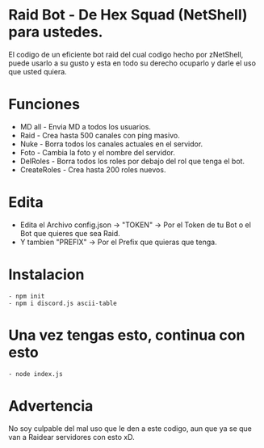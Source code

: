 # Raid Bot -  De Hex Squad (NetShell) para ustedes.
El codigo de un eficiente bot raid del cual codigo hecho por zNetShell, puede usarlo a su gusto y esta en todo su derecho ocuparlo y darle el uso que usted quiera.

# Funciones
- MD all -
Envia MD a todos los usuarios.
- Raid -
Crea hasta 500 canales con ping masivo.
- Nuke -
Borra todos los canales actuales en el servidor.
- Foto -
Cambia la foto y el nombre del servidor.
- DelRoles -
Borra todos los roles por debajo del rol que tenga el bot.
- CreateRoles -
Crea hasta 200 roles nuevos.

# Edita
- Edita el Archivo config.json -> "TOKEN" -> Por el Token de tu Bot o el Bot que quieres que sea Raid.
- Y tambien "PREFIX" -> Por el Prefix que quieras que tenga.

# Instalacion

```
- npm init
- npm i discord.js ascii-table
```

# Una vez tengas esto, continua con esto

```
- node index.js
```

# Advertencia
No soy culpable del mal uso que le den a este codigo, aun que ya se que van a Raidear servidores con esto xD.
